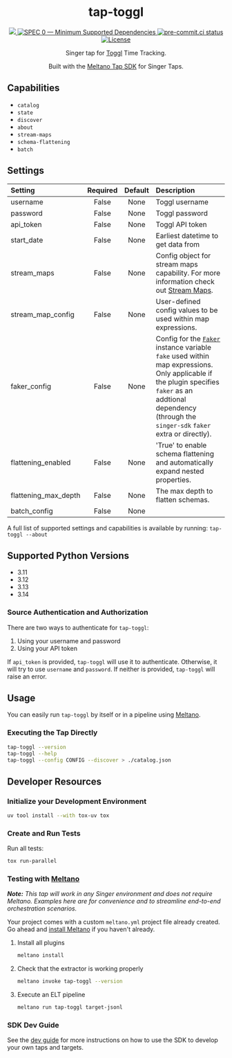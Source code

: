 <div align="center">

# tap-toggl

<div>
  <a href="https://polar.sh/reservoir-data/tap-toggl">
    <img src="https://polar.sh/embed/seeks-funding-shield.svg?org=reservoir-data&repo=tap-toggl"/>
  </a>
  <a href="https://scientific-python.org/specs/spec-0000/">
    <img alt="SPEC 0 — Minimum Supported Dependencies" src="https://img.shields.io/badge/SPEC-0-green?labelColor=%23004811&color=%235CA038"/>
  </a>
  <a href="https://results.pre-commit.ci/latest/github/reservoir-data/tap-toggl/main">
    <img alt="pre-commit.ci status" src="https://results.pre-commit.ci/badge/github/reservoir-data/tap-toggl/main.svg"/>
  </a>
  <a href="https://github.com/reservoir-data/tap-toggl/blob/main/LICENSE">
    <img alt="License" src="https://img.shields.io/github/license/reservoir-data/tap-toggl"/>
  </a>
</div>

Singer tap for [Toggl](https://toggl.com) Time Tracking.

Built with the [Meltano Tap SDK](https://sdk.meltano.com) for Singer Taps.

</div>

## Capabilities

* `catalog`
* `state`
* `discover`
* `about`
* `stream-maps`
* `schema-flattening`
* `batch`

## Settings

| Setting             | Required | Default | Description |
|:--------------------|:--------:|:-------:|:------------|
| username            | False    | None    | Toggl username |
| password            | False    | None    | Toggl password |
| api_token           | False    | None    | Toggl API token |
| start_date          | False    | None    | Earliest datetime to get data from |
| stream_maps         | False    | None    | Config object for stream maps capability. For more information check out [Stream Maps](https://sdk.meltano.com/en/latest/stream_maps.html). |
| stream_map_config   | False    | None    | User-defined config values to be used within map expressions. |
| faker_config        | False    | None    | Config for the [`Faker`](https://faker.readthedocs.io/en/master/) instance variable `fake` used within map expressions. Only applicable if the plugin specifies `faker` as an addtional dependency (through the `singer-sdk` `faker` extra or directly). |
| flattening_enabled  | False    | None    | 'True' to enable schema flattening and automatically expand nested properties. |
| flattening_max_depth| False    | None    | The max depth to flatten schemas. |
| batch_config        | False    | None    |             |

A full list of supported settings and capabilities is available by running: `tap-toggl --about`

## Supported Python Versions

* 3.11
* 3.12
* 3.13
* 3.14

### Source Authentication and Authorization

There are two ways to authenticate for `tap-toggl`:

1. Using your username and password
2. Using your API token

If `api_token` is provided, `tap-toggl` will use it to authenticate. Otherwise, it will try to use `username` and `password`. If neither is provided, `tap-toggl` will raise an error.

## Usage

You can easily run `tap-toggl` by itself or in a pipeline using [Meltano](https://meltano.com/).

### Executing the Tap Directly

```bash
tap-toggl --version
tap-toggl --help
tap-toggl --config CONFIG --discover > ./catalog.json
```

## Developer Resources

### Initialize your Development Environment

```bash
uv tool install --with tox-uv tox
```

### Create and Run Tests

Run all tests:

```bash
tox run-parallel
```

### Testing with [Meltano](https://www.meltano.com)

_**Note:** This tap will work in any Singer environment and does not require Meltano.
Examples here are for convenience and to streamline end-to-end orchestration scenarios._

Your project comes with a custom `meltano.yml` project file already created. Go ahead and [install Meltano](https://docs.meltano.com/getting-started/installation/) if you haven't already.

1. Install all plugins

   ```bash
   meltano install
   ```

1. Check that the extractor is working properly

   ```bash
   meltano invoke tap-toggl --version
   ```

1. Execute an ELT pipeline

   ```bash
   meltano run tap-toggl target-jsonl
   ```

### SDK Dev Guide

See the [dev guide](https://sdk.meltano.com/en/latest/dev_guide.html) for more instructions on how to use the SDK to
develop your own taps and targets.

